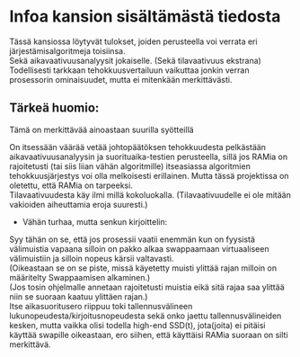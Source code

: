 # Infoa kansion sisältämästä tiedosta

Tässä kansiossa löytyvät tulokset, joiden perusteella voi verrata eri järjestämisalgoritmeja toisiinsa.  
Sekä aikavaativuusanalyysit jokaiselle. (Sekä tilavaativuus ekstrana)  
Todellisesti tarkkaan tehokkuusvertailuun vaikuttaa jonkin verran prosessorin ominaisuudet, mutta ei mitenkään merkittävästi.

## Tärkeä huomio:
Tämä on merkittävää ainoastaan suurilla syötteillä  
  
On itsessään väärää vetää johtopäätöksen tehokkuudesta pelkästään aikavaativuusanalyysin ja suorituaika-testien perusteella, sillä jos RAMia on rajoitetusti (tai siis liian vähän algoritmille) itseasiassa algoritmien tehokkuusjärjestys voi olla melkoisesti erillainen. Mutta tässä projektissa on oletettu, että RAMia on tarpeeksi.  
Tilavaativuudesta käy ilmi millä kokoluokalla. (Tilavaativuudelle ei ole mitään vakioiden aiheuttamia eroja suuresti.)  
  
  
* Vähän turhaa, mutta senkun kirjoittelin:
  
Syy tähän on se, että jos prosessii vaatii enemmän kun on fyysistä välimuistia vapaana silloin on pakko alkaa swappaamaan virtuaaliseen välimuistiin ja silloin nopeus kärsii valtavasti.  
(Oikeastaan se on se piste, missä käyetetty muisti ylittää rajan milloin on määritelty Swappaamisen alkaminen.)  
(Jos tosin ohjelmalle annetaan rajoitetusti muistia eikä sitä rajaa saa ylittää niin se suoraan kaatuu ylittäen rajan.)  
Itse aikasuoritusero riippuu toki tallennusvälineen lukunopeudesta/kirjoitusnopeudesta sekä onko jaettu tallennusvälineiden kesken, mutta vaikka olisi todella high-end SSD(t), jota(joita) ei pitäisi käyttää swapille oikeastaan, ero siihen, että käyttäisi RAMia suoraan on silti merkittävä.